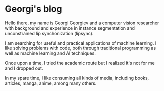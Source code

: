 # Georgi's blog

Hello there, my name is Georgi Georgiev and a computer vision researcher with background and experience in instance segmentation and unconstrained lip synchonization (lipsync). 

I am searching for useful and practical applications of machine learning. I like solving problems with code, both through traditional programming as well as machine learning and AI techniques.

Once upon a time, I tried the academic route but I realized it's not for me and I dropped out.

In my spare time, I like consuming all kinds of media, including books, articles, manga, anime, among many others. 
